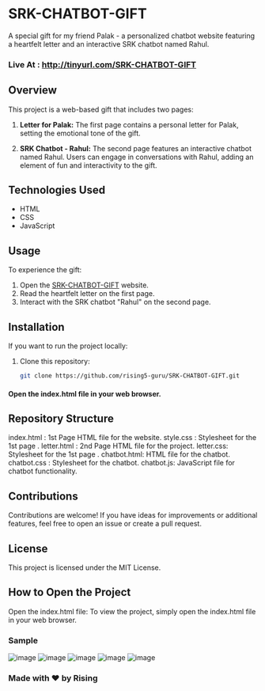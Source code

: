 # SRK-CHATBOT-GIFT

A special gift for my friend Palak - a personalized chatbot website featuring a heartfelt letter and an interactive SRK chatbot named Rahul.

 ### Live At : http://tinyurl.com/SRK-CHATBOT-GIFT
 
## Overview

This project is a web-based gift that includes two pages:

1. **Letter for Palak:** The first page contains a personal letter for Palak, setting the emotional tone of the gift.

2. **SRK Chatbot - Rahul:** The second page features an interactive chatbot named Rahul. Users can engage in conversations with Rahul, adding an element of fun and interactivity to the gift.

## Technologies Used

- HTML
- CSS
- JavaScript

## Usage

To experience the gift:
1. Open the [SRK-CHATBOT-GIFT](https://rising5-guru.github.io/SRK-CHATBOT-GIFT/) website.
2. Read the heartfelt letter on the first page.
3. Interact with the SRK chatbot "Rahul" on the second page.

## Installation

If you want to run the project locally:

1. Clone this repository:
   ```bash
   git clone https://github.com/rising5-guru/SRK-CHATBOT-GIFT.git
   
 #### Open the index.html file in your web browser.
## Repository Structure

index.html : 1st Page HTML file for the website.
style.css : Stylesheet for the 1st page .
letter.html : 2nd Page HTML file for the project.
letter.css: Stylesheet for the 1st page .
chatbot.html: HTML file for the chatbot.
chatbot.css : Stylesheet for the chatbot.
chatbot.js: JavaScript file for chatbot functionality.

## Contributions

Contributions are welcome! If you have ideas for improvements or additional features, feel free to open an issue or create a pull request.

## License
This project is licensed under the MIT License.

## How to Open the Project
Open the index.html file: To view the project, simply open the index.html file in your web browser.

### Sample 
![image](https://github.com/rising5-guru/SRK-CHATBOT-GIFT/assets/154914265/d6661d7c-8a27-4769-9e88-0451258fa5d0)
![image](https://github.com/rising5-guru/SRK-CHATBOT-GIFT/assets/154914265/4b8db5cf-6f55-492c-bc4c-03a79aeaa2fd)
![image](https://github.com/rising5-guru/SRK-CHATBOT-GIFT/assets/154914265/96a1ebd2-942a-4b3b-bf93-91d19753eb5c)
![image](https://github.com/rising5-guru/SRK-CHATBOT-GIFT/assets/154914265/e9eccf05-77af-4d95-b0f1-8d3f2e705ffc)
![image](https://github.com/rising5-guru/SRK-CHATBOT-GIFT/assets/154914265/8b190bd2-cd3d-4b26-86f3-46c630268b9f)


### Made with ❤️ by Rising


